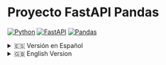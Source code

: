 # Proyecto FastAPI Pandas

[![Python](https://img.shields.io/badge/Python-3.7%2B-3776AB?style=flat&logo=python&logoColor=white)](https://www.python.org/)
[![FastAPI](https://img.shields.io/badge/FastAPI-005F56?style=flat&logo=fastapi&logoColor=white)](https://fastapi.tiangolo.com/)
[![Pandas](https://img.shields.io/badge/Pandas-150458?style=flat&logo=pandas&logoColor=white)](https://pandas.pydata.org/)



<details>
  <summary>🇪🇸 Versión en Español</summary>

## Bienvenido a Proyecto FastAPI Pandas

Este proyecto utiliza FastAPI y Pandas para ofrecer una API de alto rendimiento, ideal para el procesamiento y análisis de datos de manera rápida y eficiente. Se ha diseñado pensando en la modularidad y escalabilidad, permitiendo en el futuro integrar una interfaz visual (Streamlit) para mejorar la experiencia de usuario.

---

## 🚀 Características

- **API súper rápida:** construida con FastAPI, ofreciendo soporte asíncrono y alta velocidad.
- **Datos con pandas:** permite procesar, analizar y transformar datos de forma sencilla.
- **Endpoints RESTful:** interfaz accesible mediante respuestas JSON para integración con múltiples clientes.
- **Arquitectura escalable:** diseño modular que facilita futuras expansiones, como la integración de una interfaz de visualización.



## 🛠 Tecnologías

- **[FastAPI](https://fastapi.tiangolo.com/):** framework moderno y rápido para construir APIs.
- **[Pandas](https://pandas.pydata.org/):** herramienta poderosa para la manipulación y análisis de datos.
- **Python 3.7+:** lenguaje de programación que garantiza un código limpio y robusto.
- **Uvicorn:** servidor ASGI para ejecutar la aplicación FastAPI con alto rendimiento.



## 📥 Cómo Empezar

### Requisitos Previos

- Python 3.7 o superior
- [pip](https://pip.pypa.io/en/stable/)

### Instalación

1. **Clona el repositorio:**

   ```bash
   git clone https://github.com/gonzalopozo/proyecto-fastapi-pandas.git
   ```

2. **Accede al directorio del proyecto:**

   ```bash
   cd proyecto-fastapi-pandas
   ```

3. **Crea un entorno virtual (recomendado):**

   - **Linux/Mac:**
     ```bash
     python -m venv env
     source env/bin/activate
     ```
   - **Windows PowerShell:**
     ```powershell
     python -m venv env
     .\env\Scripts\Activate.ps1
     ```
   - **Windows CMD/Git Bash:**
     ```bash
     python -m venv env
     env\Scripts\activate
     ```

4. **Instala las dependencias:**

   ```bash
   pip install -r requirements.txt
   ```

### Ejecución de la Aplicación

Inicia el servidor FastAPI con Uvicorn:

```bash
uvicorn main:app --reload
```

Luego, abre tu navegador y visita [http://127.0.0.1:8000/docs](http://127.0.0.1:8000/docs) para explorar la documentación interactiva de la API proporcionada por Swagger UI.

## 📁 Estructura del Proyecto

```
proyecto-fastapi-pandas/
├── main.py             # Aplicación principal de FastAPI
├── requirements.txt    # Lista de dependencias
└── ...                 # Otros módulos y archivos de configuración
```

## 🔮 Futuras Mejoras

- **[Streamlit Frontend](https://github.com/usuario/future-streamlit-repo):** se planea desarrollar una interfaz visual con Streamlit para mostrar gráficos y tablas de forma interactiva.
- **Ampliación de Endpoints de Datos:** incorporación de funcionalidades analíticas más avanzadas.

---

## 🙏 Agradecimientos

- **FastAPI:** gracias a [FastAPI](https://fastapi.tiangolo.com/) por ofrecer una herramienta tan robusta.
- **Pandas:** agradecimiento a [Pandas](https://pandas.pydata.org/) por facilitar el análisis y procesamiento de datos.

</details>

<details>
  <summary>🇬🇧 English Version</summary>

## Welcome to Proyecto FastAPI Pandas

This project leverages FastAPI and Pandas to deliver a high-performance API perfect for fast and efficient data processing and analysis. It has been designed with modularity and scalability in mind, paving the way for future enhancements like a dedicated Streamlit visualization interface.

## 🚀 Features

- **Lightning Fast API:** built with FastAPI, offering asynchronous support and high-speed performance.
- **Data Magic with Pandas:** easily process, analyze, and transform your data using Pandas.
- **RESTful Endpoints:** accessible JSON endpoints for seamless integration with multiple clients.
- **Scalable Architecture:** a modular design that facilitates future expansions, such as integrating a visualization interface.

## 🛠 Technologies

- **[FastAPI](https://fastapi.tiangolo.com/):** a modern, fast web framework for building APIs.
- **[Pandas](https://pandas.pydata.org/):** a powerful tool for data manipulation and analysis.
- **Python 3.7+:** core programming language ensuring a clean and robust codebase.
- **Uvicorn:** ASGI server used to run the FastAPI application with top-notch performance.

## 📥 Getting Started

### Prerequisites

- Python 3.7 or later
- [pip](https://pip.pypa.io/en/stable/)

### Installation

1. **Clone the repository:**

   ```bash
   git clone https://github.com/gonzalopozo/proyecto-fastapi-pandas.git
   ```

2. **Navigate to the project directory:**

   ```bash
   cd proyecto-fastapi-pandas
   ```

3. **Create a virtual environment (recommended):**

   - **Linux/Mac:**
     ```bash
     python -m venv env
     source env/bin/activate
     ```
   - **Windows PowerShell:**
     ```powershell
     python -m venv env
     .\env\Scripts\Activate.ps1
     ```
   - **Windows CMD/Git Bash:**
     ```bash
     python -m venv env
     env\Scripts\activate
     ```

4. **Install the dependencies:**

   ```bash
   pip install -r requirements.txt
   ```

### Running the Application

Start the FastAPI server with Uvicorn:

```bash
uvicorn main:app --reload
```

Then, open your browser and visit [http://127.0.0.1:8000/docs](http://127.0.0.1:8000/docs) to explore the interactive API documentation powered by Swagger UI.

## 📁 Project Structure

```
proyecto-fastapi-pandas/
├── main.py             # Main FastAPI application
├── requirements.txt    # Dependencies list
└── ...                 # Additional modules and configuration files
```

## 🔮 Future Developments

- **[Streamlit Frontend](https://github.com/usuario/future-streamlit-repo):** a dedicated visualization interface using Streamlit is planned to display interactive graphs and charts.
- **Enhanced Data Endpoints:** expansion of the API with more sophisticated data analytics features.

## 🙏 Acknowledgments

- **FastAPI:** thanks to [FastAPI](https://fastapi.tiangolo.com/) for providing such a robust and user-friendly framework.
- **Pandas:** gratitude to [Pandas](https://pandas.pydata.org/) for simplifying data analysis and manipulation.

</details>
